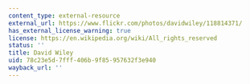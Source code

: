 ```yaml
---
content_type: external-resource
external_url: https://www.flickr.com/photos/davidwiley/118814371/
has_external_license_warning: true
license: https://en.wikipedia.org/wiki/All_rights_reserved
status: ''
title: David Wiley
uid: 78c23e5d-7fff-406b-9f85-957632f3e940
wayback_url: ''
---
```

